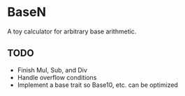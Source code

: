 BaseN
=====

A toy calculator for arbitrary base arithmetic.

## TODO

- Finish Mul, Sub, and Div
- Handle overflow conditions
- Implement a base trait so Base10, etc. can be optimized

